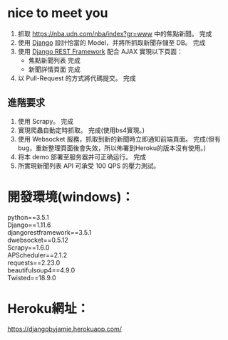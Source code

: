 # nice to meet you
1. 抓取 https://nba.udn.com/nba/index?gr=www 中的焦點新聞。 完成
2. 使用 [Django](https://www.djangoproject.com/) 設計恰當的 Model，并將所抓取新聞存儲至 DB。  完成
3. 使用 [Django REST Framework](http://www.django-rest-framework.org/) 配合 AJAX 實現以下頁面：
	 * 焦點新聞列表  完成
	 * 新聞詳情頁面  完成
4. 以 Pull-Request 的方式將代碼提交。  完成
	
## 進階要求
1. 使用 Scrapy。  完成
2. 實現爬蟲自動定時抓取。  完成(使用bs4實現。)
3. 使用 Websocket 服務，抓取到新的新聞時立即通知前端頁面。  完成(但有bug，重新整理頁面後會失效，所以佈署到Heroku的版本沒有使用。)
4. 将本 demo 部署至服务器并可正确运行。  完成
5. 所實現新聞列表 API 可承受 100 QPS 的壓力測試。


# 開發環境(windows)：
python==3.5.1  
Django==1.11.6  
djangorestframework==3.5.1  
dwebsocket==0.5.12  
Scrapy==1.6.0  
APScheduler==2.1.2  
requests==2.23.0  
beautifulsoup4==4.9.0  
Twisted==18.9.0  

# Heroku網址：
https://djangobyjamie.herokuapp.com/  
